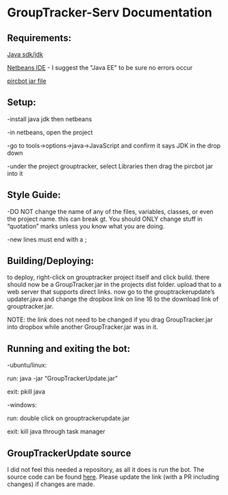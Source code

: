 # GroupTracker-Serv Documentation

## Requirements:
[Java sdk/jdk](http://www.oracle.com/technetwork/java/javase/downloads/index.html)

[Netbeans IDE](https://netbeans.org/downloads/) - I suggest the "Java EE" to be sure no errors occur

[pircbot jar file](http://www.jibble.org/pircbot.php)

## Setup:

-install java jdk then netbeans

-in netbeans, open the project

-go to tools->options->java->JavaScript and confirm it says JDK in the drop down

-under the project grouptracker, select Libraries then drag the pircbot jar into it

## Style Guide:

-DO NOT change the name of any of the files, variables, classes, or even the project name. this can break gt. You should ONLY change stuff in “quotation” marks unless you know what you are doing. 

-new lines must end with a ;

## Building/Deploying:

to deploy, right-click on grouptracker project itself and click build. there should now be a GroupTracker.jar in the projects dist folder. upload that to a web server that supports direct links. now go to the grouptrackerupdate’s updater.java and change the dropbox link on line 16 to the download link of grouptracker.jar.

NOTE: the link does not need to be changed if you drag GroupTracker.jar into dropbox while another GroupTracker.jar was in it.

## Running and exiting the bot:

-ubuntu/linux:

run:  java -jar “GroupTrackerUpdate.jar”

exit: pkill java

-windows: 

run: double click on grouptrackerupdate.jar 

exit: kill java through task manager

## GroupTrackerUpdate source

I did not feel this needed a repository, as all it does is run the bot. The source code can be found [here](https://www.dropbox.com/s/mzlyeroq0zj9a50/GroupTrackerUpdate.zip?dl=0). Please update the link (with a PR including changes) if changes are made.
